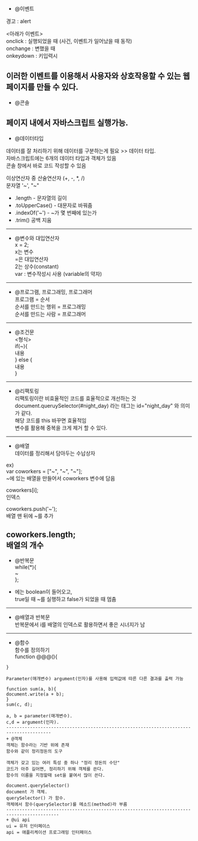 + @이벤트  
  
경고 : alert  
  
\<아래가 이벤트>  
onclick : 실행되었을 때 (사건, 이벤트가 일어났을 때 동작)  
onchange : 변했을 때  
onkeydown : 키입력시  
  
이러한 이벤트를 이용해서 사용자와 상호작용할 수 있는 웹페이지를 만들 수 있다.  
--------------------------------------------------------------------------  
+ @콘솔  
  
페이지 내에서 자바스크립트 실행가능.  
--------------------------------------------------------------------------  
+ @데이터타입  
  
데이터를 잘 처리하기 위해 데이터를 구분하는게 필요 >> 데이터 타입.  
자바스크립트에는 6개의 데이터 타입과 객체가 있음  
콘솔 창에서 바로 코드 작성할 수 있음  
  
이상연산자 중 산술연산자 (+, -, *, /)  
문자열 '~', "~"  
- .length - 문자열의 길이  
- .toUpperCase() - 대문자로 바꿔줌  
- .indexOf('~') - ~가 몇 번째에 있는가  
- .trim() 공백 지움  
---------------------------------------------------------------------------  
+ @변수와 대입연산자  
x = 2;  
x는 변수  
=은 대입연산자  
2는 상수(constant)  
var : 변수작성시 사용 (variable의 약자)  
---------------------------------------------------------------------------  
+ @프로그램, 프로그래밍, 프로그래머  
프로그램 = 순서  
순서를 만드는 행위 = 프로그래밍  
순서를 만드는 사람 = 프로그래머  
---------------------------------------------------------------------------  
+ @조건문  
\<형식>  
if(~){  
내용  
} else {  
내용  
}  
-------------------------------------------------------------------------------  
+ @리팩토링  
리팩토링이란 비효율적인 코드를 효율적으로 개선하는 것  
document.queruySelector(#night_day) 라는 태그는 id="night_day" 와 의미가 같다.  
해당 코드를 this 바꾸면 효율적임  
변수를 활용해 중복을 크게 제거 할 수 있다.  
----------------------------------------------------------------------------------  
+ @배열  
데이터를 정리해서 담아두는 수납상자  

ex)  
var coworkers = ["~", "~", "~"];  
~에 있는 배열을 만들어서 coworkers 변수에 담음  
  
coworkers[i];  
인덱스  
  
coworkers.push('~');  
배열 맨 뒤에 ~를 추가  
  
coworkers.length;  
배열의 개수  
------------------------------------------------------------------------------------  
+ @반복문  
while(*){  
~  
};  
* 에는 boolean이 들어오고,  
true일 때 ~를 실행하고 false가 되었을 때 멈춤  
--------------------------------------------------------------------------------------  
+ @배열과 반복문  
반복문에서 i를 배열의 인덱스로 활용하면서 좋은 시너지가 남  
--------------------------------------------------------------------------------------  
+ @함수  
함수를 정의하기  
function @@@(){   
~~~~;  
}  
  
Parameter(매개변수) argument(인자)를 사용해 입력값에 따른 다른 결과를 출력 가능  
  
function sum(a, b){  
document.write(a + b);  
}  
sum(c, d);  
  
a, b = parameter(매개변수).  
c,d = argument(인자).  
---------------------------------------------------------------------------------------  
+ @객체  
객체는 함수라는 기반 위에 존재  
함수와 같이 정리정돈의 도구  
  
객체가 갖고 있는 여러 특성 중 하나 "정리 정돈의 수단"  
코드가 아주 길어면, 정리하기 위해 객체를 쓴다.  
함수의 이름을 지정할때 set을 붙여서 많이 쓴다.  
  
document.querySelector()  
document 가 객체.  
querySelector() 가 함수.  
객체에서 함수(querySelector)를 메소드(method)라 부름  
------------------------------------------------------------------------------------------  
+ @ui api  
ui = 유저 인터페이스  
api = 애플리케이션 프로그래밍 인터페이스  
